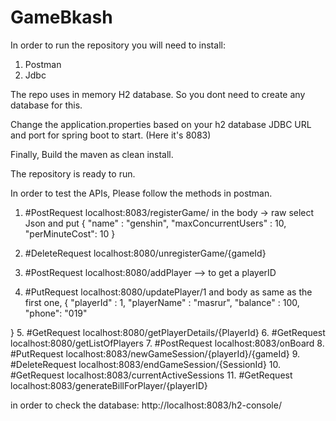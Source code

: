 # GameBkash

In order to run the repository you will need to install: 
1. Postman
2. Jdbc

The repo uses in memory H2 database. So you dont need to create any database for this. 

Change the application.properties based on your h2 database JDBC URL and port for spring boot to start. (Here it's 8083)

Finally, Build the maven as clean install. 

The repository is ready to run. 

In order to test the APIs, Please follow the methods in postman.

1. #PostRequest localhost:8083/registerGame/ 
in the body -> raw select Json and put 
{
        "name" : "genshin",
        "maxConcurrentUsers" : 10,
        "perMinuteCost": 10
}

2. #DeleteRequest localhost:8080/unregisterGame/{gameId} 
3. #PostRequest localhost:8080/addPlayer  --> to get a playerID
4. #PutRequest localhost:8080/updatePlayer/1
and body as same as the first one, 
{
    "playerId" : 1,
    "playerName" : "masrur",
    "balance" : 100,
    "phone": "019"

}
5. #GetRequest localhost:8080/getPlayerDetails/{PlayerId}
6. #GetRequest localhost:8080/getListOfPlayers
7. #PostRequest localhost:8083/onBoard
8. #PutRequest localhost:8083/newGameSession/{playerId}/{gameId}
9. #DeleteRequest localhost:8083/endGameSession/{SessionId}
10. #GetRequest localhost:8083/currentActiveSessions
11. #GetRequest localhost:8083/generateBillForPlayer/{playerID}


in order to check the database: http://localhost:8083/h2-console/
